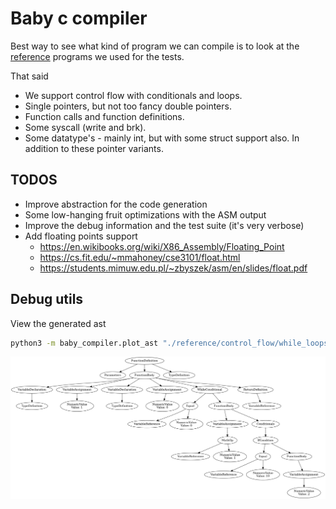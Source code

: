 # Baby c compiler
Best way to see what kind of program we can compile is to look at the [reference](./reference) programs we used for the tests. 

That said
- We support control flow with conditionals and loops.
- Single pointers, but not too fancy double pointers.
- Function calls and function definitions.
- Some syscall (write and brk).
- Some datatype's - mainly int, but with some struct support also. In addition to these pointer variants.

## TODOS
- Improve abstraction for the code generation
- Some low-hanging fruit optimizations with the ASM output
- Improve the debug information and the test suite (it's very verbose)
- Add floating points support
  - https://en.wikibooks.org/wiki/X86_Assembly/Floating_Point
  - https://cs.fit.edu/~mmahoney/cse3101/float.html
  - https://students.mimuw.edu.pl/~zbyszek/asm/en/slides/float.pdf

## Debug utils
View the generated ast

```bash
python3 -m baby_compiler.plot_ast "./reference/control_flow/while_loops_without_else.c"
```

![example](./example.png)

